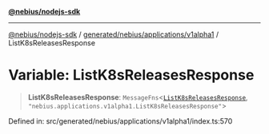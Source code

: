 [**@nebius/nodejs-sdk**](../../../../../README.md)

***

[@nebius/nodejs-sdk](../../../../../README.md) / [generated/nebius/applications/v1alpha1](../README.md) / ListK8sReleasesResponse

# Variable: ListK8sReleasesResponse

> **ListK8sReleasesResponse**: `MessageFns`\<[`ListK8sReleasesResponse`](../interfaces/ListK8sReleasesResponse.md), `"nebius.applications.v1alpha1.ListK8sReleasesResponse"`\>

Defined in: src/generated/nebius/applications/v1alpha1/index.ts:570
